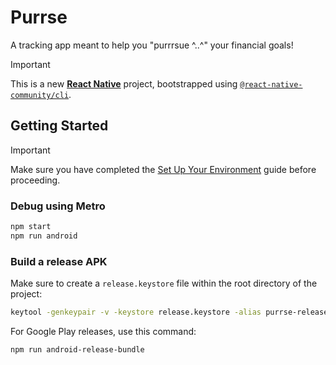 # Purrse

A tracking app meant to help you "purrrsue ^..^" your financial goals!

> [!IMPORTANT]
> This is a new [**React Native**](https://reactnative.dev) project,
> bootstrapped using [`@react-native-community/cli`](https://github.com/react-native-community/cli).

## Getting Started

> [!IMPORTANT]
> Make sure you have completed the [Set Up Your Environment](https://reactnative.dev/docs/set-up-your-environment) guide before proceeding.

### Debug using Metro

```sh
npm start
npm run android
```

### Build a release APK

Make sure to create a `release.keystore` file within the root directory of the project:

```sh
keytool -genkeypair -v -keystore release.keystore -alias purrse-release-key -keyalg RSA -keysize 2048 -validity 10000
```

For Google Play releases, use this command:

```sh
npm run android-release-bundle
```

